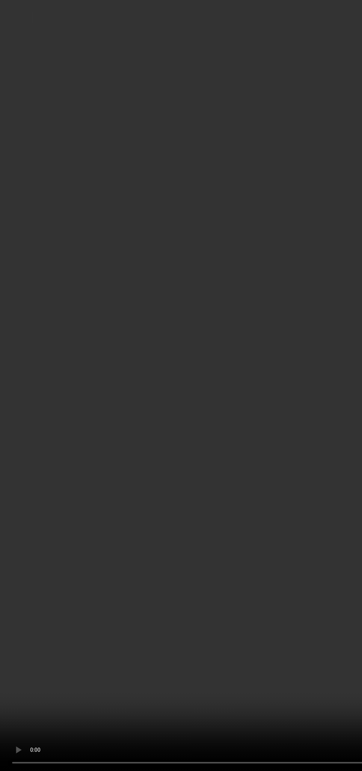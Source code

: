 <!DOCTYPE html>
<html lang="en">
  <head>
    <meta charset="UTF-8" />
    <meta name="viewport" content="width=device-width, initial-scale=1.0" />
    <title>Photos</title>
  </head>
  <style>
    body {
      margin: 0;
      padding: 0;
    }
    section {
      height: 100vh;
      background: #000;
    }
    video {
      height: inherit;
      width: inherit;
      object-fit: cover;
    }
    h1 {
      margin: 0;
      padding: 0;
      position: absolute;
      top: 50%;
      transform: translateY(-50%);
      width: 100%;
      text-align: center;
      color: #ddd;
      font-size: 5em;
      font-family: sans-serif;
      letter-spacing: 0.3em;
    }
    h1 span {
      opacity: 0;
      display: inline-block;
      animation: animate 1s linear forwards;
      -webkit-animation: animate 1s linear forwards;
    }
    @keyframes animate {
      0% {
        opacity: 0;
        transform: rotateY(90deg);
        filter: blur(10px);
      }
      100% {
        opacity: 1;
        transform: rotateY(0deg);
        filter: blur(0px);
      }
    }

    h1 span:nth-child(1) {
      animation-delay: 1s;
    }
    h1 span:nth-child(2) {
      animation-delay: 2s;
    }
    h1 span:nth-child(3) {
      animation-delay: 3s;
    }
    h1 span:nth-child(4) {
      animation-delay: 3.5s;
    }
    h1 span:nth-child(5) {
      animation-delay: 4s;
    }
    h1 span:nth-child(6) {
      animation-delay: 4.5s;
    }
    h1 span:nth-child(7) {
      animation-delay: 5s;
    }
    h1 span:nth-child(8) {
      animation-delay: 5.5s;
    }
    .details {
      font-size: larger;
    }
  </style>
  <body>
    <section>
      <video src="video/smokey.mp4" autoplay muted></video>
      <h1>
        <span>I</span>
        <span>H</span>
        <span>A</span>
        <span>C</span>
        <span>K</span>
        <span>Y</span>
        <span>O</span>
        <span>U</span>
      </h1>
    </section>
  </body>
</html>
